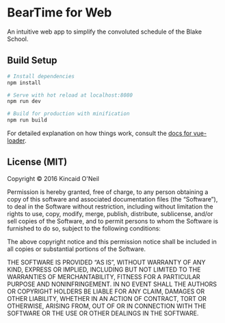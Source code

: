 # BearTime for Web

An intuitive web app to simplify the convoluted schedule of the Blake School.

## Build Setup

``` bash
# Install dependencies
npm install

# Serve with hot reload at localhost:8080
npm run dev

# Build for production with minification
npm run build
```

For detailed explanation on how things work, consult the [docs for vue-loader](http://vuejs.github.io/vue-loader).

## License (MIT)

Copyright © 2016 Kincaid O'Neil

Permission is hereby granted, free of charge, to any person
obtaining a copy of this software and associated documentation
files (the “Software”), to deal in the Software without
restriction, including without limitation the rights to use,
copy, modify, merge, publish, distribute, sublicense, and/or sell
copies of the Software, and to permit persons to whom the
Software is furnished to do so, subject to the following
conditions:

The above copyright notice and this permission notice shall be
included in all copies or substantial portions of the Software.

THE SOFTWARE IS PROVIDED “AS IS”, WITHOUT WARRANTY OF ANY KIND,
EXPRESS OR IMPLIED, INCLUDING BUT NOT LIMITED TO THE WARRANTIES
OF MERCHANTABILITY, FITNESS FOR A PARTICULAR PURPOSE AND
NONINFRINGEMENT. IN NO EVENT SHALL THE AUTHORS OR COPYRIGHT
HOLDERS BE LIABLE FOR ANY CLAIM, DAMAGES OR OTHER LIABILITY,
WHETHER IN AN ACTION OF CONTRACT, TORT OR OTHERWISE, ARISING
FROM, OUT OF OR IN CONNECTION WITH THE SOFTWARE OR THE USE OR
OTHER DEALINGS IN THE SOFTWARE.

